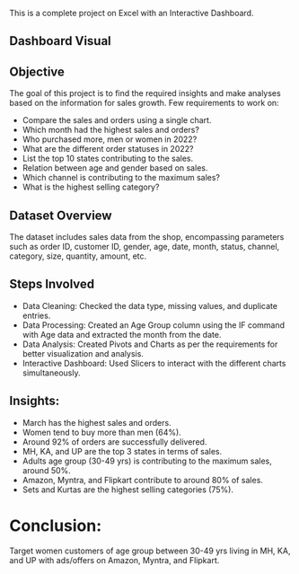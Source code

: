 This is a complete project on Excel with an Interactive Dashboard.

## Dashboard Visual


## Objective
The goal of this project is to find the required insights and make analyses based on the information for sales growth. Few requirements to work on:

- Compare the sales and orders using a single chart.
-	Which month had the highest sales and orders?
-	Who purchased more, men or women in 2022?
-	What are the different order statuses in 2022?
-	List the top 10 states contributing to the sales.
-	Relation between age and gender based on sales.
-	Which channel is contributing to the maximum sales?
-	What is the highest selling category?

## Dataset Overview
The dataset includes sales data from the shop, encompassing parameters such as order ID, customer ID, gender, age, date, month, status, channel, category, size, quantity, amount, etc.

## Steps Involved

-	Data Cleaning: Checked the data type, missing values, and duplicate entries.
-	Data Processing: Created an Age Group column using the IF command with Age data and extracted the month from the date.
-	Data Analysis: Created Pivots and Charts as per the requirements for better visualization and analysis.
-	Interactive Dashboard: Used Slicers to interact with the different charts simultaneously.

## Insights:

-	March has the highest sales and orders.
-	Women tend to buy more than men (64%).
-	Around 92% of orders are successfully delivered.
-	MH, KA, and UP are the top 3 states in terms of sales.
-	Adults age group (30-49 yrs) is contributing to the maximum sales, around 50%.
-	Amazon, Myntra, and Flipkart contribute to around 80% of sales.
-	Sets and Kurtas are the highest selling categories (75%).

# Conclusion:
Target women customers of age group between 30-49 yrs living in MH, KA, and UP with ads/offers on Amazon, Myntra, and Flipkart.

